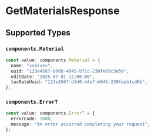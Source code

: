 # GetMaterialsResponse


## Supported Types

### `components.Material`

```typescript
const value: components.Material = {
  name: "<value>",
  uuid: "123e4567-890b-4845-b71c-230fe69c3e5b",
  editDate: "2025-07-01 12:00:00",
  taxRateUuid: "123e4567-d3d0-44e7-b946-230feeb1cd0b",
};
```

### `components.ErrorT`

```typescript
const value: components.ErrorT = {
  errorCode: 1000,
  message: "An error occurred completing your request",
};
```

